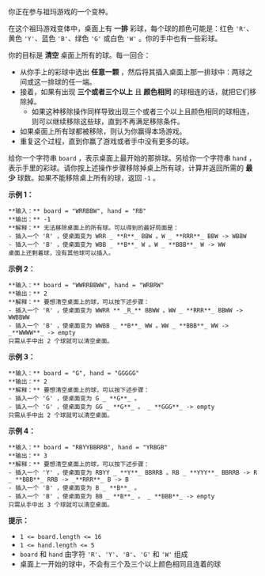 你正在参与祖玛游戏的一个变种。

在这个祖玛游戏变体中，桌面上有 **一排** 彩球，每个球的颜色可能是：红色 `'R'`、黄色 `'Y'`、蓝色 `'B'`、绿色 `'G'` 或白色
`'W'` 。你的手中也有一些彩球。

你的目标是 **清空** 桌面上所有的球。每一回合：

  * 从你手上的彩球中选出 **任意一颗** ，然后将其插入桌面上那一排球中：两球之间或这一排球的任一端。
  * 接着，如果有出现 **三个或者三个以上** 且 **颜色相同** 的球相连的话，就把它们移除掉。 
    * 如果这种移除操作同样导致出现三个或者三个以上且颜色相同的球相连，则可以继续移除这些球，直到不再满足移除条件。
  * 如果桌面上所有球都被移除，则认为你赢得本场游戏。
  * 重复这个过程，直到你赢了游戏或者手中没有更多的球。

给你一个字符串 `board` ，表示桌面上最开始的那排球。另给你一个字符串 `hand`
，表示手里的彩球。请你按上述操作步骤移除掉桌上所有球，计算并返回所需的 **最少** 球数。如果不能移除桌上所有的球，返回 `-1` 。



**示例 1：**

    
    
    **输入：** board = "WRRBBW", hand = "RB"
    **输出：** -1
    **解释：** 无法移除桌面上的所有球。可以得到的最好局面是：
    - 插入一个 'R' ，使桌面变为 WRR _ **R**_ BBW 。W _ **RRR**_ BBW -> WBBW
    - 插入一个 'B' ，使桌面变为 WBB _ **B**_ W 。W _ **BBB**_ W -> WW
    桌面上还剩着球，没有其他球可以插入。

**示例 2：**

    
    
    **输入：** board = "WWRRBBWW", hand = "WRBRW"
    **输出：** 2
    **解释：** 要想清空桌面上的球，可以按下述步骤：
    - 插入一个 'R' ，使桌面变为 WWRR ** _R_** BBWW 。WW _ **RRR**_ BBWW -> WWBBWW
    - 插入一个 'B' ，使桌面变为 WWBB _ **B**_ WW 。WW _ **BBB**_ WW -> _**WWWW**_ -> empty
    只需从手中出 2 个球就可以清空桌面。
    

**示例 3：**

    
    
    **输入：** board = "G", hand = "GGGGG"
    **输出：** 2
    **解释：** 要想清空桌面上的球，可以按下述步骤：
    - 插入一个 'G' ，使桌面变为 G _ **G**_ 。
    - 插入一个 'G' ，使桌面变为 GG _ **G**_ 。 _ **GGG**_ -> empty
    只需从手中出 2 个球就可以清空桌面。
    

**示例 4：**

    
    
    **输入：** board = "RBYYBBRRB", hand = "YRBGB"
    **输出：** 3
    **解释：** 要想清空桌面上的球，可以按下述步骤：
    - 插入一个 'Y' ，使桌面变为 RBYY _ **Y**_ BBRRB 。RB _ **YYY**_ BBRRB -> R _ **BBB**_ RRB -> _**RRR**_ B -> B
    - 插入一个 'B' ，使桌面变为 B _ **B**_ 。
    - 插入一个 'B' ，使桌面变为 BB _ **B**_ 。 _ **BBB**_ -> empty
    只需从手中出 3 个球就可以清空桌面。
    



**提示：**

  * `1 <= board.length <= 16`
  * `1 <= hand.length <= 5`
  * `board` 和 `hand` 由字符 `'R'`、`'Y'`、`'B'`、`'G'` 和 `'W'` 组成
  * 桌面上一开始的球中，不会有三个及三个以上颜色相同且连着的球

